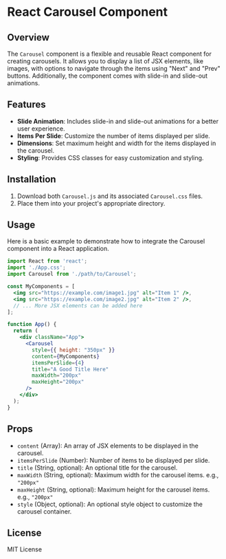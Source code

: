 # React Carousel Component

## Overview

The `Carousel` component is a flexible and reusable React component for creating carousels. It allows you to display a list of JSX elements, like images, with options to navigate through the items using "Next" and "Prev" buttons. Additionally, the component comes with slide-in and slide-out animations.

## Features

- **Slide Animation**: Includes slide-in and slide-out animations for a better user experience.
- **Items Per Slide**: Customize the number of items displayed per slide.
- **Dimensions**: Set maximum height and width for the items displayed in the carousel.
- **Styling**: Provides CSS classes for easy customization and styling.

## Installation

1. Download both `Carousel.js` and its associated `Carousel.css` files.
2. Place them into your project's appropriate directory.

## Usage

Here is a basic example to demonstrate how to integrate the Carousel component into a React application.

```jsx
import React from 'react';
import './App.css';
import Carousel from './path/to/Carousel';

const MyComponents = [
  <img src="https://example.com/image1.jpg" alt="Item 1" />,
  <img src="https://example.com/image2.jpg" alt="Item 2" />,
  // ... More JSX elements can be added here
];

function App() {
  return (
    <div className="App">
      <Carousel
        style={{ height: "350px" }}
        content={MyComponents}
        itemsPerSlide={4}
        title="A Good Title Here"
        maxWidth="200px"
        maxHeight="200px"
      />
    </div>
  );
}
```

## Props

- `content` (Array): An array of JSX elements to be displayed in the carousel.
- `itemsPerSlide` (Number): Number of items to be displayed per slide.
- `title` (String, optional): An optional title for the carousel.
- `maxWidth` (String, optional): Maximum width for the carousel items. e.g., `"200px"`
- `maxHeight` (String, optional): Maximum height for the carousel items. e.g., `"200px"`
- `style` (Object, optional): An optional style object to customize the carousel container.

## License

MIT License